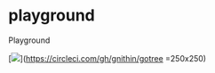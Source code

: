# playground
Playground

[![](https://king-slayer.appspot.com/stats)](https://circleci.com/gh/gnithin/gotree =250x250)
